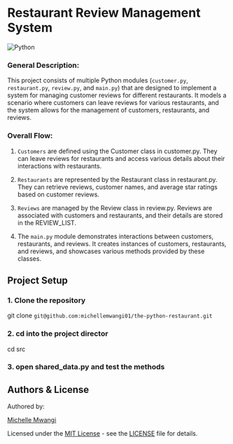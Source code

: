 # Restaurant Review Management System

![Python](https://img.shields.io/badge/Python-FFD43B?style=for-the-badge&logo=python&logoColor=blue)

### General Description:

This project consists of multiple Python modules (`customer.py`, `restaurant.py`, `review.py`, and `main.py`) that are designed to implement a system for managing customer reviews for different restaurants. It models a scenario where customers can leave reviews for various restaurants, and the system allows for the management of customers, restaurants, and reviews.

### Overall Flow:

1. `Customers` are defined using the Customer class in customer.py. They can leave reviews for restaurants and access various details about their interactions with restaurants.

2. `Restaurants` are represented by the Restaurant class in restaurant.py. They can retrieve reviews, customer names, and average star ratings based on customer reviews.

3. `Reviews` are managed by the Review class in review.py. Reviews are associated with customers and restaurants, and their details are stored in the REVIEW_LIST.

4. The `main.py` module demonstrates interactions between customers, restaurants, and reviews. It creates instances of customers, restaurants, and reviews, and showcases various methods provided by these classes.

## Project Setup

### 1. Clone the repository


git clone `git@github.com:michellemwangi01/the-python-restaurant.git`



### 2. cd into the project director


cd src


### 3. open shared_data.py and test the methods

## <us> Authors & License</u>

Authored by:

[Michelle Mwangi](https://github.com/michellemwangi01/)

Licensed under the [MIT License](LICENSE) - see the [LICENSE](LICENSE) file for details.
